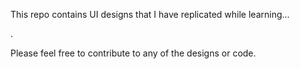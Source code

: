 This repo contains UI designs that I have replicated while learning...

.

Please feel free to contribute to any of the designs or code.
